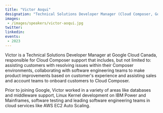 ```yaml
---
title: "Victor Aoqui"
designation: "Technical Solutions Developer Manager (Cloud Composer, Google)"
images:
 - /images/speakers/victor-aoqui.jpg
twitter: 
linkedin: 
events:
 - 2023
---
```


Victor is a Technical Solutions Developer Manager at Google Cloud Canada, responsible for Cloud Composer support that includes, but not limited to: assisting customers with resolving issues within their Composer environments, collaborating with software engineering teams to make product improvements based on customer's experience and assisting sales and account teams to onboard customers to Cloud Composer.



Prior to joining Google, Victor worked in a variety of areas like databases and middleware support, Linux Kernel development on IBM Power and Mainframes, software testing and leading software engineering teams in cloud services like AWS EC2 Auto Scaling.